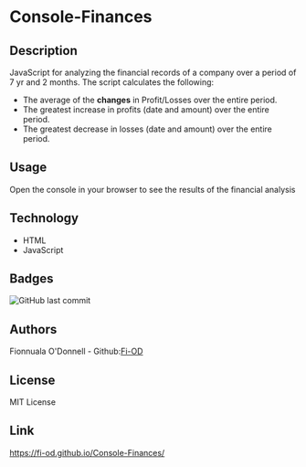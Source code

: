# Console-Finances

## Description
JavaScript for analyzing the financial records of a company over a period of 7 yr and 2 months. The script calculates the following:

* The average of the **changes** in Profit/Losses over the entire period.
* The greatest increase in profits (date and amount) over the entire period.
* The greatest decrease in losses (date and amount) over the entire period.

## Usage 
Open the console in your browser to see the results of the financial analysis 


## Technology
* HTML
* JavaScript

## Badges
![GitHub last commit](https://img.shields.io/github/last-commit/Fi-OD/Console-Finances?logo=GitHUB)


## Authors

Fionnuala O'Donnell - Github:[Fi-OD](https://github.com/Fi-OD)

## License

MIT License 

## Link
https://fi-od.github.io/Console-Finances/